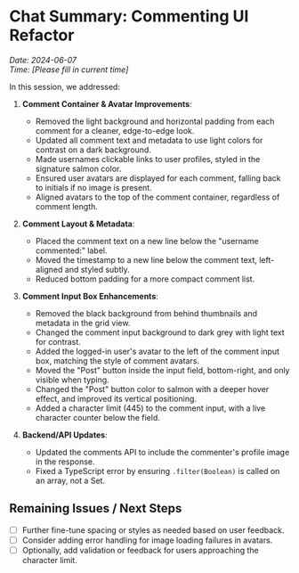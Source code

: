 # Chat Summary: Commenting UI Refactor
*Date: 2024-06-07*  
*Time: [Please fill in current time]*

In this session, we addressed:

1. **Comment Container & Avatar Improvements**:
   - Removed the light background and horizontal padding from each comment for a cleaner, edge-to-edge look.
   - Updated all comment text and metadata to use light colors for contrast on a dark background.
   - Made usernames clickable links to user profiles, styled in the signature salmon color.
   - Ensured user avatars are displayed for each comment, falling back to initials if no image is present.
   - Aligned avatars to the top of the comment container, regardless of comment length.

2. **Comment Layout & Metadata**:
   - Placed the comment text on a new line below the "username commented:" label.
   - Moved the timestamp to a new line below the comment text, left-aligned and styled subtly.
   - Reduced bottom padding for a more compact comment list.

3. **Comment Input Box Enhancements**:
   - Removed the black background from behind thumbnails and metadata in the grid view.
   - Changed the comment input background to dark grey with light text for contrast.
   - Added the logged-in user's avatar to the left of the comment input box, matching the style of comment avatars.
   - Moved the "Post" button inside the input field, bottom-right, and only visible when typing.
   - Changed the "Post" button color to salmon with a deeper hover effect, and improved its vertical positioning.
   - Added a character limit (445) to the comment input, with a live character counter below the field.

4. **Backend/API Updates**:
   - Updated the comments API to include the commenter's profile image in the response.
   - Fixed a TypeScript error by ensuring `.filter(Boolean)` is called on an array, not a Set.

## Remaining Issues / Next Steps

- [ ] Further fine-tune spacing or styles as needed based on user feedback.
- [ ] Consider adding error handling for image loading failures in avatars.
- [ ] Optionally, add validation or feedback for users approaching the character limit. 